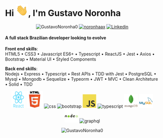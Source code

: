 <h1>Hi <img src="https://raw.githubusercontent.com/ABSphreak/ABSphreak/master/gifs/Hi.gif" width="40px" />, I'm Gustavo Noronha</h1>
<p align="center"> <img src="https://komarev.com/ghpvc/?username=GustavoNoronha0" alt="GustavoNoronha0" /> 
<a href="https://www.instagram.com/noronhaax"><img src="https://img.shields.io/badge/-noronhaax-purple?style=flat-square&logo=instagram&logoColor=white&link=https://www.instagram.com/noronhaax/" alt="noronhaax" /></a>
<a href="https://www.linkedin.com/in/gustavonoronha0/"><img  width="20" height="20" src="https://user-images.githubusercontent.com/77861206/108141093-dc1f0c80-70a1-11eb-9785-b0d766d22fff.png" alt="Linkedin" /></a>
<h4>A full stack Brazilian developer looking to evolve</h4>

**Front end skills**:</br>
HTML5 • CSS3 • Javascript ES6+ • Typescript •  ReactJS • Jest • Axios • Bootstrap • Material UI • Styled Components

**Back end skills**:<br/>
Nodejs • Express • Typescript • Rest APIs • TDD with Jest • PostgreSQL • Mysql • Mongodb • Sequelize • Typeorm • JWT • MVC • Clean Architeture • Solid • TDD





<p align="center"><img src="https://raw.githubusercontent.com/devicons/devicon/master/icons/react/react-original-wordmark.svg" alt="react" width="45" height="55"/>
<img src="https://raw.githubusercontent.com/devicons/devicon/master/icons/html5/html5-original-wordmark.svg" alt="html5" width="53" height="55"/> 
<img src="https://user-images.githubusercontent.com/77861206/107677123-aed4f780-6c78-11eb-8699-630cc3b6f2ed.png" alt="css" width="40" height="53"/> 
<img src="https://user-images.githubusercontent.com/77861206/107676904-6a495c00-6c78-11eb-9caa-08ee2ad24f36.png" alt="bootstrap" width="45" height="45"/>
<img src="https://raw.githubusercontent.com/devicons/devicon/master/icons/javascript/javascript-original.svg" alt="javascript" width="45" height="45"/>
<img src="https://user-images.githubusercontent.com/77861206/107991759-07c4c880-6fb6-11eb-8b7b-059813c71370.png" alt="typescript" width="45" height="45"/>
<img src="https://raw.githubusercontent.com/devicons/devicon/master/icons/mongodb/mongodb-original-wordmark.svg" alt="mongodb" width="45" height="45"/> 
<img src="https://raw.githubusercontent.com/devicons/devicon/master/icons/mysql/mysql-original-wordmark.svg" alt="mysql" width="45" height="45"/>
<img src="https://raw.githubusercontent.com/devicons/devicon/master/icons/nodejs/nodejs-original-wordmark.svg" alt="nodejs" width="45" height="45"/>   
<img src="https://user-images.githubusercontent.com/77861206/107991615-c59b8700-6fb5-11eb-95d6-2cb1325bf164.png" alt="graphql" width="45" height="45"/> 
</p><p align="center">
<img src="https://github-readme-stats-five-lyart.vercel.app/api?username=GustavoNoronha0&show_icons=true" alt="GustavoNoronha0" /> </p>








